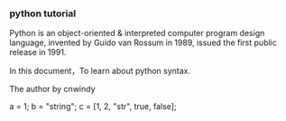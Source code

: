 ### python tutorial

Python is an object-oriented & interpreted computer program design language, invented by Guido van Rossum in 1989, 
issued the first public release in 1991.

In this document，To learn about python syntax.

The author by cnwindy

a = 1;
b = "string";
c = [1, 2, "str", true, false];
